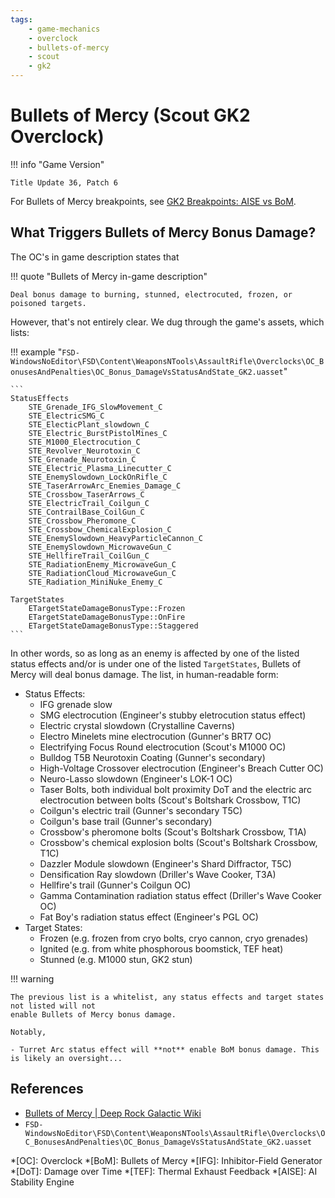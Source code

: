 ```yaml
---
tags:
    - game-mechanics
    - overclock
    - bullets-of-mercy
    - scout
    - gk2
---
```


# Bullets of Mercy (Scout GK2 Overclock)

!!! info "Game Version"

    Title Update 36, Patch 6

For Bullets of Mercy breakpoints, see [GK2 Breakpoints: AISE vs
BoM](./../../data/gk2-bp-aise-vs-bom.md).

## What Triggers Bullets of Mercy Bonus Damage?

The OC's in game description states that

!!! quote "Bullets of Mercy in-game description"

    Deal bonus damage to burning, stunned, electrocuted, frozen, or poisoned targets.

However, that's not entirely clear. We dug through the game's assets, which lists:

!!! example "`FSD-WindowsNoEditor\FSD\Content\WeaponsNTools\AssaultRifle\Overclocks\OC_BonusesAndPenalties\OC_Bonus_DamageVsStatusAndState_GK2.uasset`"

    ```
    StatusEffects
        STE_Grenade_IFG_SlowMovement_C
        STE_ElectricSMG_C
        STE_ElecticPlant_slowdown_C
        STE_Electric_BurstPistolMines_C
        STE_M1000_Electrocution_C
        STE_Revolver_Neurotoxin_C
        STE_Grenade_Neurotoxin_C
        STE_Electric_Plasma_Linecutter_C
        STE_EnemySlowdown_LockOnRifle_C
        STE_TaserArrowArc_Enemies_Damage_C
        STE_Crossbow_TaserArrows_C
        STE_ElectricTrail_Coilgun_C
        STE_ContrailBase_CoilGun_C
        STE_Crossbow_Pheromone_C
        STE_Crossbow_ChemicalExplosion_C
        STE_EnemySlowdown_HeavyParticleCannon_C
        STE_EnemySlowdown_MicrowaveGun_C
        STE_HellfireTrail_CoilGun_C
        STE_RadiationEnemy_MicrowaveGun_C
        STE_RadiationCloud_MicrowaveGun_C
        STE_Radiation_MiniNuke_Enemy_C

    TargetStates
        ETargetStateDamageBonusType::Frozen
        ETargetStateDamageBonusType::OnFire
        ETargetStateDamageBonusType::Staggered
    ```

In other words, so as long as an enemy is affected by one of the listed status effects and/or
is under one of the listed `TargetStates`, Bullets of Mercy will deal bonus damage. The list, in
human-readable form:

- Status Effects:
    - IFG grenade slow
    - SMG electrocution (Engineer's stubby eletrocution status effect)
    - Electric crystal slowdown (Crystalline Caverns)
    - Electro Minelets mine electrocution (Gunner's BRT7 OC)
    - Electrifying Focus Round electrocution (Scout's M1000 OC)
    - Bulldog T5B Neurotoxin Coating (Gunner's secondary)
    - High-Voltage Crossover electrocution (Engineer's Breach Cutter OC)
    - Neuro-Lasso slowdown (Engineer's LOK-1 OC)
    - Taser Bolts, both individual bolt proximity DoT and the electric arc electrocution between
      bolts (Scout's Boltshark Crossbow, T1C)
    - Coilgun's electric trail (Gunner's secondary T5C)
    - Coilgun's base trail (Gunner's secondary)
    - Crossbow's pheromone bolts (Scout's Boltshark Crossbow, T1A)
    - Crossbow's chemical explosion bolts (Scout's Boltshark Crossbow, T1C)
    - Dazzler Module slowdown (Engineer's Shard Diffractor, T5C)
    - Densification Ray slowdown (Driller's Wave Cooker, T3A)
    - Hellfire's trail (Gunner's Coilgun OC)
    - Gamma Contamination radiation status effect (Driller's Wave Cooker OC)
    - Fat Boy's radiation status effect (Engineer's PGL OC)
- Target States:
    - Frozen (e.g. frozen from cryo bolts, cryo cannon, cryo grenades)
    - Ignited (e.g. from white phosphorous boomstick, TEF heat)
    - Stunned (e.g. M1000 stun, GK2 stun)

!!! warning

    The previous list is a whitelist, any status effects and target states not listed will not
    enable Bullets of Mercy bonus damage.

    Notably,

    - Turret Arc status effect will **not** enable BoM bonus damage. This is likely an oversight...

## References

- [Bullets of Mercy | Deep Rock Galactic Wiki](https://deeprockgalactic.fandom.com/wiki/Deepcore_GK2#Bullets_of_Mercy)
- `FSD-WindowsNoEditor\FSD\Content\WeaponsNTools\AssaultRifle\Overclocks\OC_BonusesAndPenalties\OC_Bonus_DamageVsStatusAndState_GK2.uasset`

*[OC]: Overclock
*[BoM]: Bullets of Mercy
*[IFG]: Inhibitor-Field Generator
*[DoT]: Damage over Time
*[TEF]: Thermal Exhaust Feedback
*[AISE]: AI Stability Engine

